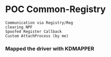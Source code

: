 # POC Common-Registry

    Communication via Registry/Reg
    clearing NPF
    Spoofed Register Callback
    Custom AttachProcess (by me)
  
  ### Mapped the driver with KDMAPPER
